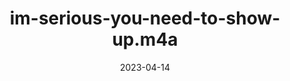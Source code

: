 ---
title: "im-serious-you-need-to-show-up.m4a"
cc-type: spoken
spoken: "/assets/spoken/im-serious-you-need-to-show-up.m4a"
date: 2023-04-14
related:
  - shits-gone-bad.m4a
---
